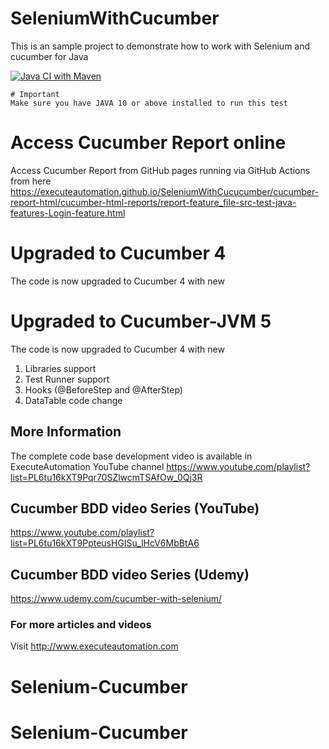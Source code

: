 # SeleniumWithCucumber
This is an sample project to demonstrate how to work with Selenium and cucumber for Java

[![Java CI with Maven](https://github.com/executeautomation/SeleniumWithCucucumber/actions/workflows/maven_new.yml/badge.svg?branch=master)](https://github.com/executeautomation/SeleniumWithCucucumber/actions/workflows/maven_new.yml)

~~~~
# Important
Make sure you have JAVA 10 or above installed to run this test
~~~~

# Access Cucumber Report online
Access Cucumber Report from GitHub pages running via GitHub Actions from here https://executeautomation.github.io/SeleniumWithCucucumber/cucumber-report-html/cucumber-html-reports/report-feature_file-src-test-java-features-Login-feature.html


# Upgraded to Cucumber 4
The code is now upgraded to Cucumber 4 with new

# Upgraded to Cucumber-JVM 5
The code is now upgraded to Cucumber 4 with new

1. Libraries support
2. Test Runner support
3. Hooks (@BeforeStep and @AfterStep)
4. DataTable code change

## More Information
The complete code base development video is available in ExecuteAutomation YouTube channel 
https://www.youtube.com/playlist?list=PL6tu16kXT9Pqr70SZlwcmTSAfOw_0Qj3R


## Cucumber BDD video Series (YouTube)
https://www.youtube.com/playlist?list=PL6tu16kXT9PpteusHGISu_lHcV6MbBtA6

## Cucumber BDD video Series (Udemy)
https://www.udemy.com/cucumber-with-selenium/

### For more articles and videos
Visit http://www.executeautomation.com


# Selenium-Cucumber
# Selenium-Cucumber
